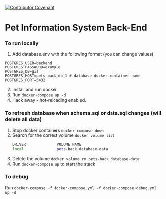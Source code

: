 [![Contributor Covenant](https://img.shields.io/badge/Contributor%20Covenant-v2.0%20adopted-ff69b4.svg)](CODE_OF_CONDUCT.md)
# Pet Information System Back-End

### To run locally

1. Add database.env with the following format (you can change values)
```
POSTGRES_USER=backend
POSTGRES_PASSWORD=example
POSTGRES_DB=gis
POSTGRES_HOST=pets-back_db_1 # database docker container name
POSTGRES_PORT=5432
```
2. Install and run docker
3. Run `docker-compose up -d`
4. Hack away - hot-reloading enabled.
### To refresh database when schema.sql or data.sql changes (will delete all data)

1. Stop docker containers `docker-compose down`
2. Search for the correct volume `docker volume list`
    ```bash
    DRIVER              VOLUME NAME
    local               pets-back_database-data
    ```
3. Delete the volume `docker volume rm pets-back_database-data`
4. Run `docker-compose up` to start the stack


### To debug
Run `docker-compose -f docker-compose.yml -f docker-compose-debug.yml up -d`